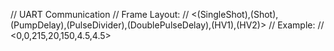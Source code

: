 // UART Communication 
// Frame Layout:
// <(SingleShot),(Shot),(PumpDelay),(PulseDivider),(DoublePulseDelay),(HV1),(HV2)>
// Example:
// <0,0,215,20,150,4.5,4.5>
